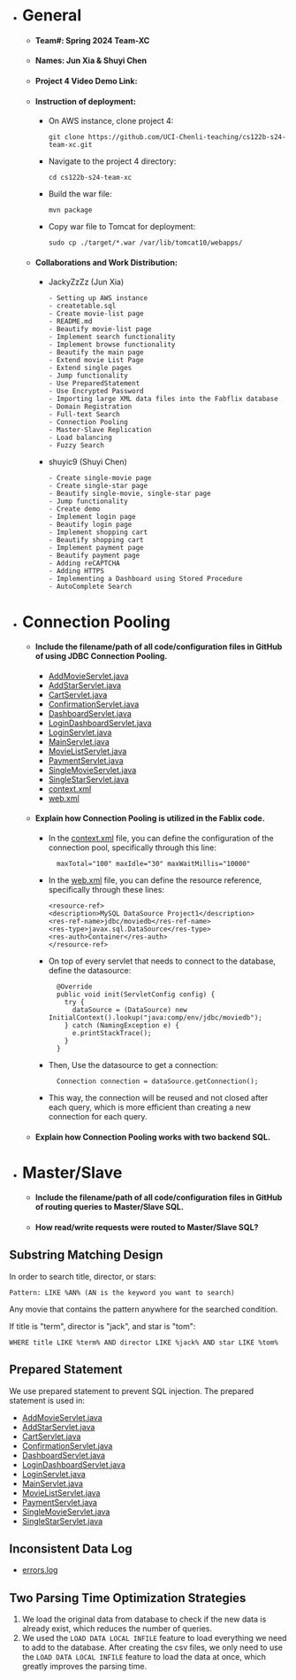 - # General
    - #### Team#: Spring 2024 Team-XC

    - #### Names: Jun Xia & Shuyi Chen

    - #### Project 4 Video Demo Link:

    - #### Instruction of deployment:
      - On AWS instance, clone project 4:

          ```git clone https://github.com/UCI-Chenli-teaching/cs122b-s24-team-xc.git```
      - Navigate to the project 4 directory:
      
          ```cd cs122b-s24-team-xc```
      - Build the war file:
      
          ```mvn package```
      - Copy war file to Tomcat for deployment:
      
          ```sudo cp ./target/*.war /var/lib/tomcat10/webapps/```

  - #### Collaborations and Work Distribution:
    - JackyZzZz (Jun Xia)
      ```
      - Setting up AWS instance
      - createtable.sql
      - Create movie-list page
      - README.md
      - Beautify movie-list page
      - Implement search functionality
      - Implement browse functionality
      - Beautify the main page
      - Extend movie List Page
      - Extend single pages
      - Jump functionality
      - Use PreparedStatement
      - Use Encrypted Password
      - Importing large XML data files into the Fabflix database
      - Domain Registration
      - Full-text Search
      - Connection Pooling
      - Master-Slave Replication
      - Load balancing
      - Fuzzy Search
      ```

    - shuyic9 (Shuyi Chen)
      ```
      - Create single-movie page
      - Create single-star page
      - Beautify single-movie, single-star page
      - Jump functionality
      - Create demo
      - Implement login page
      - Beautify login page
      - Implement shopping cart
      - Beautify shopping cart
      - Implement payment page
      - Beautify payment page
      - Adding reCAPTCHA
      - Adding HTTPS
      - Implementing a Dashboard using Stored Procedure
      - AutoComplete Search
      ```


- # Connection Pooling
    - #### Include the filename/path of all code/configuration files in GitHub of using JDBC Connection Pooling.
      - [AddMovieServlet.java](src/AddMovieServlet.java)
      - [AddStarServlet.java](src/AddStarServlet.java)
      - [CartServlet.java](src/CartServlet.java)
      - [ConfirmationServlet.java](src/ConfirmationServlet.java)
      - [DashboardServlet.java](src/DashboardServlet.java)
      - [LoginDashboardServlet.java](src/LoginDashboardServlet.java)
      - [LoginServlet.java](src/LoginServlet.java)
      - [MainServlet.java](src/MainServlet.java)
      - [MovieListServlet.java](src/MovieListServlet.java)
      - [PaymentServlet.java](src/PaymentServlet.java)
      - [SingleMovieServlet.java](src/SingleMovieServlet.java)
      - [SingleStarServlet.java](src/SingleStarServlet.java)
      - [context.xml](WebContent/META-INF/context.xml)
      - [web.xml](WebContent/WEB-INF/web.xml)

    - #### Explain how Connection Pooling is utilized in the Fablix code.
      - In the [context.xml](WebContent/META-INF/context.xml) file, you can define the configuration of the connection
        pool, specifically through this line:
        ```
          maxTotal="100" maxIdle="30" maxWaitMillis="10000"
        ```
      - In the [web.xml](WebContent/WEB-INF/web.xml) file, you can define the resource reference, specifically through these lines:
        ```
        <resource-ref>
        <description>MySQL DataSource Project1</description>
        <res-ref-name>jdbc/moviedb</res-ref-name>
        <res-type>javax.sql.DataSource</res-type>
        <res-auth>Container</res-auth>
        </resource-ref>
        ```
      - On top of every servlet that needs to connect to the database, define the datasource:
        ```
          @Override
          public void init(ServletConfig config) {
            try {
              dataSource = (DataSource) new InitialContext().lookup("java:comp/env/jdbc/moviedb");
            } catch (NamingException e) {
              e.printStackTrace();
            }
          }
        ```
      - Then, Use the datasource to get a connection:
        ```
          Connection connection = dataSource.getConnection();
        ```
      - This way, the connection will be reused and not closed after each query, which is more efficient than creating a new connection for each query.

    - #### Explain how Connection Pooling works with two backend SQL.


- # Master/Slave
    - #### Include the filename/path of all code/configuration files in GitHub of routing queries to Master/Slave SQL.

    - #### How read/write requests were routed to Master/Slave SQL?
  
## Substring Matching Design
In order to search title, director, or stars:
```
Pattern: LIKE %AN% (AN is the keyword you want to search)
```
Any movie that contains the pattern anywhere for the searched condition.

If title is "term", director is "jack", and star is "tom":
```
WHERE title LIKE %term% AND director LIKE %jack% AND star LIKE %tom%
```

## Prepared Statement
We use prepared statement to prevent SQL injection. The prepared statement is used in:
- [AddMovieServlet.java](src/AddMovieServlet.java)
- [AddStarServlet.java](src/AddStarServlet.java)
- [CartServlet.java](src/CartServlet.java)
- [ConfirmationServlet.java](src/ConfirmationServlet.java)
- [DashboardServlet.java](src/DashboardServlet.java)
- [LoginDashboardServlet.java](src/LoginDashboardServlet.java)
- [LoginServlet.java](src/LoginServlet.java)
- [MainServlet.java](src/MainServlet.java)
- [MovieListServlet.java](src/MovieListServlet.java)
- [PaymentServlet.java](src/PaymentServlet.java)
- [SingleMovieServlet.java](src/SingleMovieServlet.java)
- [SingleStarServlet.java](src/SingleStarServlet.java)

## Inconsistent Data Log
- [errors.log](errors.log)

## Two Parsing Time Optimization Strategies
1. We load the original data from database to check if the new data is already exist, which reduces the number of queries.
2. We used the ```LOAD DATA LOCAL INFILE```  feature to load everything we need to add to the database. After creating the csv files, we only need to use the ```LOAD DATA LOCAL INFILE``` feature to load the data at once, which greatly improves the parsing time.

